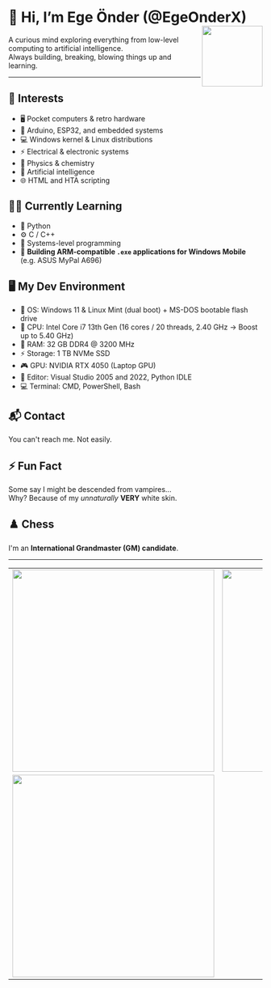 # 👋 Hi, I’m Ege Önder (@EgeOnderX)   <img src="https://github.com/user-attachments/assets/6a82a9bd-04b0-4ed8-bf4c-cac5479cf905" align="right" width="120" />

A curious mind exploring everything from low-level computing to artificial intelligence.  
Always building, breaking, blowing things up and learning.

---

## 🧠 Interests  
- 🖥️ Pocket computers & retro hardware  
- 🔧 Arduino, ESP32, and embedded systems  
- 💻 Windows kernel & Linux distributions  
- ⚡ Electrical & electronic systems  
- 🧪 Physics & chemistry  
- 🤖 Artificial intelligence  
- 🌐 HTML and HTA scripting

## 🧑‍💻 Currently Learning  
- 🐍 Python  
- ⚙️ C / C++  
- 📡 Systems-level programming
- 📲 **Building ARM-compatible `.exe` applications for Windows Mobile** (e.g. ASUS MyPal A696)

## 🖥️ My Dev Environment
- 💽 OS: Windows 11 & Linux Mint (dual boot) + MS-DOS bootable flash drive  
- 🧠 CPU: Intel Core i7 13th Gen (16 cores / 20 threads, 2.40 GHz → Boost up to 5.40 GHz)  
- 💾 RAM: 32 GB DDR4 @ 3200 MHz  
- ⚡ Storage: 1 TB NVMe SSD  
- 🎮 GPU: NVIDIA RTX 4050 (Laptop GPU)  
- 🧰 Editor: Visual Studio 2005 and 2022, Python IDLE  
- 💻 Terminal: CMD, PowerShell, Bash

## 📬 Contact  
You can't reach me. Not easily.  

## ⚡ Fun Fact  
Some say I might be descended from vampires...  
Why? Because of my *unnaturally* **VERY** white skin.

## ♟️ Chess  
I'm an **International Grandmaster (GM) candidate**.

---
<table>
  <tr>
    <td align="left">
      <img src="https://github-readme-stats.vercel.app/api?username=EgeOnderX&show_icons=true&theme=radical" width="400px"/>
    </td>
    <td align="right">
      <img src="https://github-readme-stats.vercel.app/api/top-langs/?username=EgeOnderX&layout=compact&theme=radical" width="400px"/>
    </td>
  </tr>
  <tr>
    <td align="left">
      <img src="https://streak-stats.demolab.com/?user=EgeOnderX&theme=radical" width="400px"/>
    </td>
    <td align="right">
      </>
    </td>
  </tr>
</table>
<!---
EgeOnderX/EgeOnderX is a ✨ special ✨ repository because its `README.md` (this file) appears on your GitHub profile.
--->
